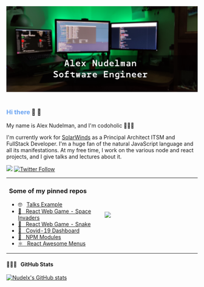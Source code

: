 
<center> <img width="100%" height="80%" src="https://github.com/nudelx/nudelx/raw/main/img/bg_2.png"></center>

<br>

 <h3> <font color="#6ba4f2">Hi there</font> 👋 🙂</h3>
My name is Alex Nudelman, and I'm codoholic 👨🏻‍💻

  I'm currently work for [SolarWinds](https://www.solarwinds.com) as a Principal Architect ITSM and FullStack Developer.
  I'm a huge fan of the natural JavaScript language and all its manifestations.
  At my free time, I work on the various node and react projects, and I give talks and lectures about it.

<a href="https://www.linkedin.com/in/alexnudelm/"><img src="https://img.shields.io/badge/Linked-In-blue"></a>
<a href="https://twitter.com/_nudelx_"><img alt="Twitter Follow" src="https://img.shields.io/twitter/follow/_nudelx_?style=social"></a>

<table width="100%" border="0 solid white" border-collapse="collapse" border-spacing="0">
  <tr>
  <td width="50%"> 
  <h3> Some of my pinned repos</h3>
<ul>
 <li> 🤓 &nbsp; <a href="https://nudelx.github.io/presentations/#/">Talks Example </li>
 <li> 👾 &nbsp; <a href="https://github.com/nudelx/ReactSpaceInvaders">React Web Game - Space Invaders  </li>
 <li> 👾 &nbsp; <a href="https://github.com/nudelx/ReactRetroGameEmojiSnake">React Web Game - Snake  </li>
 <li> 🦠 &nbsp; <a href="https://github.com/nudelx/covid-live">Covid-19 Dashboard </li>
 <li> 💢 &nbsp; <a href="https://www.npmjs.com/~nudelx">NPM Modules </li>
 <li> ⚛️ &nbsp; <a href="https://github.com/nudelx/ReactAwesomeMenus">React Awesome Menus </li>
</ul>
 
</td>
  
<td border="0">
    <img src="https://github-readme-stats.vercel.app/api/top-langs/?username=nudelx&hide=html,matlab&langs_count=10&layout=compact&hide_border=1">
    </td>
 </tr>
</table>





#### 👨🏻‍💻 &nbsp; GitHub Stats
[![Nudelx's GitHub stats](https://github-readme-stats.vercel.app/api?username=nudelx&count_private=true&show_icons=true&include_all_commits=true&show_owner=true)](https://github.com/anuraghazra/github-readme-stats)



<!--
**nudelx/nudelx** is a ✨ _special_ ✨ repository because its `README.md` (this file) appears on your GitHub profile.




Here are some ideas to get you started:

- 🔭 I'm currently working on ...
- 🌱 I'm currently learning ...
- 👯 I'm looking to collaborate on ...
- 🤔 I'm looking for help with ...
- 💬 Ask me about ...
- 📫 How to reach me: ...
- 😄 Pronouns: ...
- ⚡ Fun fact: ...
-->
